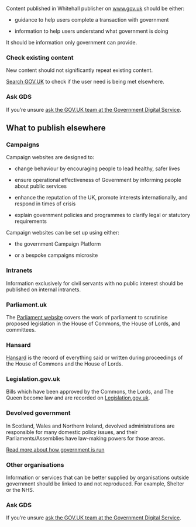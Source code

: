 Content published in Whitehall publisher on www.gov.uk should be either:

* guidance to help users complete a transaction with government

* information to help users understand what government is doing

It should be information only government can provide.

### Check existing content

New content should not significantly repeat existing content.

[Search GOV.UK](https://www.gov.uk/search) to check if the user need is being met elsewhere.

### Ask GDS

If you’re unsure [ask the GOV.UK team at the Government Digital Service](https://support.integration.publishing.service.gov.uk/).

## What to publish elsewhere

### Campaigns

Campaign websites are designed to:

* change behaviour by encouraging people to lead healthy, safer lives

* ensure operational effectiveness of Government by informing people about public services

* enhance the reputation of the UK, promote interests internationally, and respond in times of crisis

* explain government policies and programmes to clarify legal or statutory requirements

Campaign websites can be set up using either:

* the government Campaign Platform

* or a bespoke campaigns microsite

### Intranets

Information exclusively for civil servants with no public interest should be published on internal intranets.

### Parliament.uk

The [Parliament website](https://www.parliament.uk/) covers the work of parliament to scrutinise proposed legislation in the House of Commons, the House of Lords, and committees.

### Hansard

[Hansard](https://hansard.parliament.uk/) is the record of everything said or written during proceedings of the House of Commons and the House of Lords.

### Legislation.gov.uk

Bills which have been approved by the Commons, the Lords, and The Queen become law and are recorded on [Legislation.gov.uk](http://www.legislation.gov.uk/).

### Devolved government

In Scotland, Wales and Northern Ireland, devolved administrations are responsible for many domestic policy issues, and their Parliaments/Assemblies have law-making powers for those areas.

[Read more about how government is run](https://www.gov.uk/government/how-government-works#how-government-is-run)

### Other organisations

Information or services that can be better supplied by organisations outside government should be linked to and not reproduced. For example, Shelter or the NHS.

### Ask GDS

If you’re unsure [ask the GOV.UK team at the Government Digital Service](https://support.integration.publishing.service.gov.uk/).
